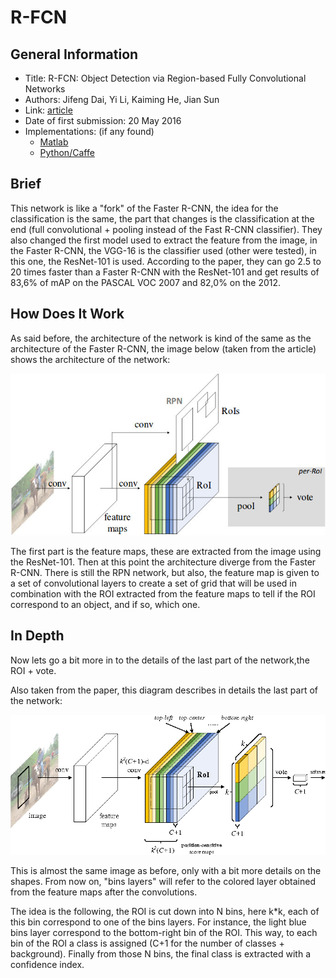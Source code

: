 # R-FCN

## General Information

- Title: R-FCN: Object Detection via Region-based Fully Convolutional Networks
- Authors: Jifeng Dai, Yi Li, Kaiming He, Jian Sun
- Link: [article](https://arxiv.org/abs/1605.06409)
- Date of first submission: 20 May 2016
- Implementations: (if any found)
    - [Matlab](https://github.com/daijifeng001/R-FCN)
    - [Python/Caffe](https://github.com/YuwenXiong/py-R-FCN)

## Brief

This network is like a "fork" of the Faster R-CNN, the idea for the classification is the same, the part that changes is the classification at the end (full convolutional + pooling instead of the Fast R-CNN classifier). They also changed the first model used to extract the feature from the image, in the Faster R-CNN, the VGG-16 is the classifier used (other were tested), in this one, the ResNet-101 is used.
According to the paper, they can go 2.5 to 20 times faster than a Faster R-CNN with the ResNet-101 and get results of 83,6% of mAP on the PASCAL VOC 2007 and 82,0% on the 2012.

## How Does It Work

As said before, the architecture of the network is kind of the same as the architecture of the Faster R-CNN, the image below (taken from the article) shows the architecture of the network:

![Network architecture](https://raw.githubusercontent.com/D3lt4lph4/papers/master/docs/images/imageclassif/rfcn/network.jpg "R-FCN")

The first part is the feature maps, these are extracted from the image using the ResNet-101. Then at this point the architecture diverge from the Faster R-CNN. There is still the RPN network, but also, the feature map is given to a set of convolutional layers to create a set of grid that will be used in combination with the ROI extracted from the feature maps to tell if the ROI correspond to an object, and if so, which one.

## In Depth

Now lets go a bit more in to the details of the last part of the network,the ROI + vote.

Also taken from the paper, this diagram describes in details the last part of the network:

![Network details](https://raw.githubusercontent.com/D3lt4lph4/papers/master/docs/images/imageclassif/rfcn/networkdetails.png "R-FCN")

This is almost the same image as before, only with a bit more details on the shapes. From now on, "bins layers" will refer to the colored layer obtained from the feature maps after the convolutions.

The idea is the following, the ROI is cut down into N bins, here k*k, each of this bin correspond to one of the bins layers. For instance, the light blue bins layer correspond to the bottom-right bin of the ROI. This way, to each bin of the ROI a class is assigned (C+1 for the number of classes + background). Finally from those N bins, the final class is extracted with a confidence index.
